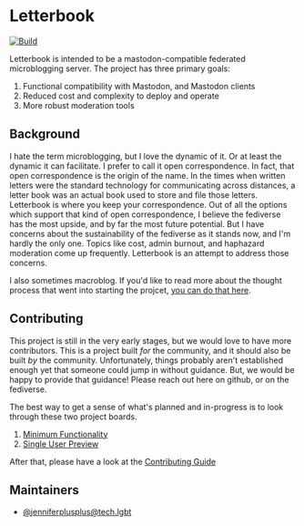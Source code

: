# Letterbook

[![Build](https://github.com/Letterbook/Letterbook/actions/workflows/pull-request.yml/badge.svg?branch=main)](https://github.com/Letterbook/Letterbook/actions/workflows/pull-request.yml)

Letterbook is intended to be a mastodon-compatible federated microblogging server. The project has three primary goals:

1. Functional compatibility with Mastodon, and Mastodon clients
2. Reduced cost and complexity to deploy and operate
3. More robust moderation tools

## Background

I hate the term microblogging, but I love the dynamic of it. Or at least the dynamic it can facilitate. I prefer to call it open correspondence. In fact, that open correspondence is the origin of the name. In the times when written letters were the standard technology for communicating across distances, a letter book was an actual book used to store and file those letters. Letterbook is where you keep your correspondence. Out of all the options which support that kind of open correspondence, I believe the fediverse has the most upside, and by far the most future potential. But I have concerns about the sustainability of the fediverse as it stands now, and I'm hardly the only one. Topics like cost, admin burnout, and haphazard moderation come up frequently. Letterbook is an attempt to address those concerns.

I also sometimes macroblog. If you'd like to read more about the thought process that went into starting the projcet, [you can do that here](https://jenniferplusplus.com/letterbook/).

## Contributing

This project is still in the very early stages, but we would love to have more contributors. This is a project built *for* the community, and it should also be built *by* the community. Unfortunately, things probably aren't established enough yet that someone could jump in without guidance. But, we would be happy to provide that guidance! Please reach out here on github, or on the fediverse.

The best way to get a sense of what's planned and in-progress is to look through these two project boards.

1. [Minimum Functionality](https://github.com/orgs/Letterbook/projects/1/views/2)
2. [Single User Preview](https://github.com/orgs/Letterbook/projects/5/views/2)

After that, please have a look at the [Contributing Guide](/CONTRIBUTING.md)

## Maintainers

* [@jenniferplusplus@tech.lgbt](https://tech.lgbt/@jenniferplusplus)
